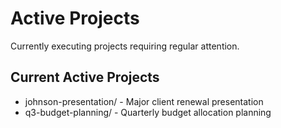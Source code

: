 # Active Projects

Currently executing projects requiring regular attention.

## Current Active Projects
- johnson-presentation/ - Major client renewal presentation
- q3-budget-planning/ - Quarterly budget allocation planning